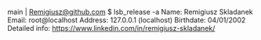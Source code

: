 main | Remigiusz@github.com $ lsb_release -a
Name: Remigiusz Skladanek
Email: root@localhost
Address: 127.0.0.1 (localhost)
Birthdate: 04/01/2002
Detailed info: https://www.linkedin.com/in/remigiusz-skladanek/
<!--
**Rskladanek/Rskladanek** is a ✨ _special_ ✨ repository because its `README.md` (this file) appears on your GitHub profile.

Here are some ideas to get you started:

- 🔭 I’m currently working on ...
- 🌱 I’m currently learning ...
- 👯 I’m looking to collaborate on ...
- 🤔 I’m looking for help with ...
- 💬 Ask me about ...
- 📫 How to reach me: ...
- 😄 Pronouns: ...
- ⚡ Fun fact: ...
-->
